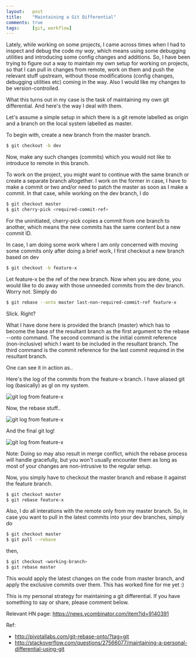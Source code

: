 ```yaml
---
layout:   post
title:    "Maintaining a Git Differential"
comments: true
tags:     [git, workflow]
---
```


Lately, while working on some projects, I came across times when I had to inspect and debug the code *my way*, which means using some debugging utilities and introducing some config changes and additions. 
So, I have been trying to figure out a way to maintain my own setup for working on projects, so that I can pull in changes from remote, work on them and push the relevant stuff upstream, without those modifications (config changes, debugging utilities etc) coming in the way. Also I would like my changes to be version-controlled.

What this turns out in my case is the task of maintaining my own git differential. And here's the way I deal with them.

Let's assume a simple setup in which there is a git remote labelled as origin and a branch on the local system labelled as master.

To begin with, create a new branch from the master branch.

```sh
$ git checkout -b dev
```

Now, make any such changes (commits) which you would not like to introduce to remote in this branch.

To work on the project, you might want to continue with the same branch or create a separate branch altogether. I work on the former in case, I have to 
make a commit or two and/or need to patch the master as soon as I make a commit. In that case, while working on the dev branch, I do

```sh
$ git checkout master
$ git cherry-pick <required-commit-ref>
```

For the uninitiated, cherry-pick copies a commit from one branch to another, which means the new commits has the same content but a new commit ID.

In case, I am doing some work where I am only concerned with moving some commits only after doing a brief work, I first checkout a new branch based on dev

```sh
$ git checkout -b feature-x
```

Let feature-x be the ref of the new branch.
Now when you are done, you would like to do away with those unneeded commits from the dev branch. Worry not. Simply do

```sh
$ git rebase --onto master last-non-required-commit-ref feature-x
```

Slick. Right?

What I have done here is provided the branch (master) which has to become the base of the resultant branch as the first argument to the rebase --onto command. The second command is the initial commit reference (non-inclusive) which I want to be included in the resultant branch. The third command is the commit reference for the last commit required in the resultant branch.

One can see it in action as..

Here's the log of the commits from the feature-x branch. I have aliased git log (basically) as gl on my system.

![git log from feature-x]({{site.baseurl}}assets/git-log-feature-x.png)

Now, the rebase stuff..

![git log from feature-x]({{site.baseurl}}assets/git-rebase-onto.png)

And the final git log!

![git log from feature-x]({{site.baseurl}}assets/git-log-feature-x-final.png)

Note: Doing so may also result in merge conflict, which the rebase process will handle gracefully, but you won't usually encounter them as long as most of your changes are non-intrusive to the regular setup.

Now, you simply have to checkout the master branch and rebase it against the feature branch.

```sh
$ git checkout master
$ git rebase feature-x
```

Also, I do all interations with the remote only from my master branch. So, in case you want to pull in the latest commits into your dev branches, simply do

```sh
$ git checkout master
$ git pull --rebase
```

then,

```sh
$ git checkout <working-branch>
$ git rebase master
```

This would apply the latest changes on the code from master branch, and apply the exclusive commits over them. This has worked fine for me yet :)

This is my personal strategy for maintaining a git differential. If you have something to say or share, please comment below.

Relevant HN page: <https://news.ycombinator.com/item?id=9140391>

Ref:

- <http://pivotallabs.com/git-rebase-onto/?tag=git>
- <http://stackoverflow.com/questions/27566077/maintaining-a-personal-differential-using-git>
